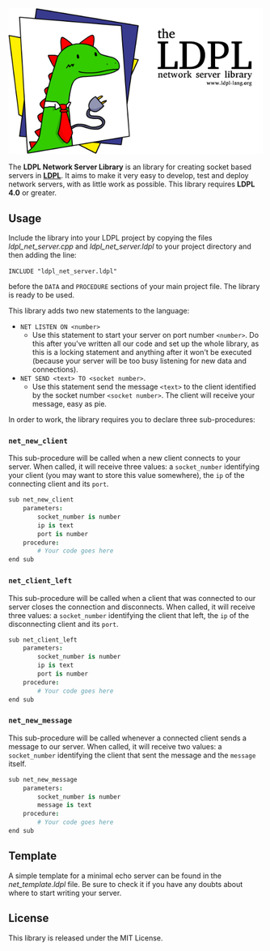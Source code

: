 ![The LDPL Network Server Library](images/ldpl-net-logo.png)

The **LDPL Network Server Library** is an library for creating socket based servers in
[**LDPL**](https://www.github.com/lartu/ldpl). It aims to make it very easy to develop,
test and deploy network servers, with as little work as possible. This library requires
**LDPL 4.0** or greater.

## Usage

Include the library into your LDPL project by copying the files *ldpl_net_server.cpp*
and *ldpl_net_server.ldpl* to your project directory and then adding the line:

`INCLUDE "ldpl_net_server.ldpl"`

before the `DATA` and `PROCEDURE` sections of your main project file. The library is
ready to be used.

This library adds two new statements to the language:
- `NET LISTEN ON <number>`
   - Use this statement to start your server on port number `<number>`. Do this after
   you've written all our code and set up the whole library, as this is a locking
   statement and anything after it won't be executed (because your server will be too
   busy listening for new data and connections).
- `NET SEND <text> TO <socket number>`.
   - Use this statement send the message `<text>` to the client identified by the
   socket number `<socket number>`. The client will receive your message, easy as pie.
   
In order to work, the library requires you to declare three sub-procedures:

### `net_new_client`

This sub-procedure will be called when a new client connects to your server. When called,
it will receive three values: a `socket_number` identifying your client (you may want to
store this value somewhere), the `ip` of the connecting client and its `port`.

```coffeescript
sub net_new_client
    parameters:
        socket_number is number
        ip is text
        port is number
    procedure:
        # Your code goes here
end sub
```

### `net_client_left`

This sub-procedure will be called when a client that was connected to our server closes
the connection and disconnects. When called, it will receive three values: a `socket_number`
identifying the client that left, the `ip` of the disconnecting client and its `port`.

```coffeescript
sub net_client_left
    parameters:
        socket_number is number
        ip is text
        port is number
    procedure:
        # Your code goes here
end sub
```


### `net_new_message`

This sub-procedure will be called whenever a connected client sends a message to our server.
When called, it will receive two values: a `socket_number` identifying the client that sent
the message and the `message` itself.

```coffeescript
sub net_new_message
    parameters:
        socket_number is number
        message is text
    procedure:
        # Your code goes here
end sub
```

## Template

A simple template for a minimal echo server can be found in the *net_template.ldpl* file.
Be sure to check it if you have any doubts about where to start writing your server.

## License

This library is released under the MIT License.
